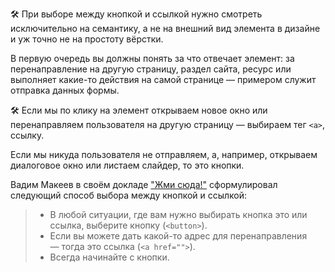 
🛠 При выборе между кнопкой и ссылкой нужно смотреть исключительно на семантику, а не на внешний вид элемента в дизайне и уж точно не на простоту вёрстки.

В первую очередь вы должны понять за что отвечает элемент: за перенаправление на другую страницу, раздел сайта, ресурс или выполняет какие-то действия на самой странице — примером служит отправка данных формы.

🛠 Если мы по клику на элемент открываем новое окно или перенаправляем пользователя на другую страницу — выбираем тег `<a>`, ссылку.

Если мы никуда пользователя не отправляем, а, например, открываем диалоговое окно или листаем слайдер, то это кнопки.

Вадим Макеев в своём докладе ["Жми сюда!"](https://www.youtube.com/watch?v=MWJKwn_gKR4&t=3s) сформулировал следующий способ выбора между кнопкой и ссылкой:

> - В любой ситуации, где вам нужно выбирать кнопка это или ссылка, выберите кнопку (`<button>`).
> - Если вы можете дать какой-то адрес для перенаправления — тогда это ссылка (`<a href="">`).
> - Всегда начинайте с кнопки.
